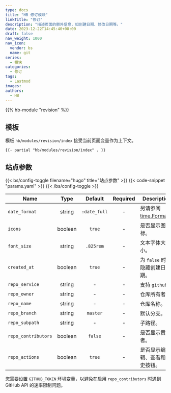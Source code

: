 ```yaml
---
type: docs
title: "HB 修订模块"
linkTitle: "修订"
description: "描述页面的额外信息，如创建日期、修改日期等。"
date: 2023-12-22T14:45:40+08:00
draft: false
nav_weight: 1000
nav_icon:
  vendor: bs
  name: git
series:
  - 模块
categories:
  - 修订
tags:
  - Lastmod
images:
authors:
  - HB
---
```


{{% hb-module "revision" %}}

## 模板

模板 `hb/modules/revision/index` 接受当前页面变量作为上下文。

```go-html-template
{{- partial "hb/modules/revision/index" . }}
```

## 站点参数

{{< bs/config-toggle filename="hugo" title="站点参数" >}}
{{< code-snippet "params.yaml" >}}
{{< /bs/config-toggle >}}

| Name | Type | Default | Required | Description |
| --- | :-: | :-: | :-: | --- |
| `date_format` | string | `:date_full` | - | 另请参阅 [time.Format](https://gohugo.io/functions/time/format/)。
| `icons` | boolean | `true` | - | 是否显示图标。
| `font_size` | string | `.825rem` | - | 文本字体大小。
| `created_at` | boolean | `true` | - | 为 `false` 时，隐藏创建日期。
| `repo_service` | string | - | - | 支持 `github`。 |
| `repo_owner` | string | - | - | 仓库所有者。 |
| `repo_name` | string | - | - | 仓库名称。 |
| `repo_branch` | string | `master` | - | 默认分支。 |
| `repo_subpath` | string | - | - | 子路径。 |
| `repo_contributors` | boolean | `false` | - | 是否显示贡献者。 |
| `repo_actions` | boolean | `true` | - | 是否显示编辑、查看和历史按钮。|

您需要设置 `GITHUB_TOKEN` 环境变量，以避免在启用 `repo_contributors` 时遇到 GitHub API 的速率限制问题。
